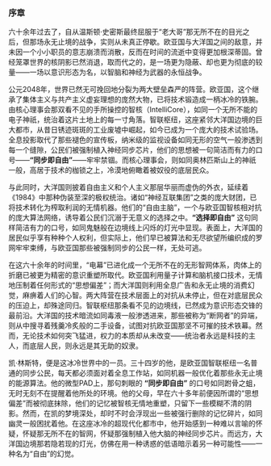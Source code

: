 ### **序章**

六十余年过去了，自从温斯顿·史密斯最终屈服于“老大哥”那无所不在的目光之后，但那场永无止境的战争，实则从未真正停歇。欧亚国与大洋国之间的敌意，并未因一个小小职员的意志崩溃而消散，反而在时间的流逝中变得更加根深蒂固。曾经笼罩世界的核阴影已然消退，取而代之的，是一场更为隐蔽、却也更为彻底的较量——一场以意识形态为名，以智脑和神经为武器的永恒战争。

公元2048年，世界已然无可挽回地分裂为两大壁垒森严的阵营。欧亚国，这个继承了集体主义与共产主义虚妄理想的庞然大物，已将技术锻造成一柄冰冷的铁腕。由核心理事会那双看不见的手所操控的智核（IntelliCore），如同一个无所不能的电子神祇，统治着这片土地上的每一寸角落。智联枢纽，这座紧邻大洋国边境的巨大都市，从昔日锈迹斑斑的工业废墟中崛起，如今已成为一个庞大的技术试验场。全息投影取代了那些褪色的宣传板，纳米级的监视设备如同无形的空气一般渗透到每一个缝隙，公民们被强制植入神经同步芯片，他们的思想被一句简洁而有力的口号——**“同步即自由”**——牢牢禁锢。而核心理事会，则如同奥林匹斯山上的神祇一般，高居于技术的枷锁之上，冷漠地俯瞰着被奴役的底层民众。

与此同时，大洋国则披着自由主义和个人主义那层华丽而虚伪的外衣，延续着《1984》中那种伪装至深的极权统治。诸如“神经互联集团”之类的庞大财团，已将技术转化为榨取利润的无情机器。他们的“自由主脑”，一个与欧亚国智核相对抗的庞大算法网络，诱导着公民们沉溺于无意义的选择之中。**“选择即自由”** 这句同样简洁有力的口号，如同鬼魅般在边境线上闪烁的灯光中显现。表面上，大洋国的居民似乎享有种种个人权利，但实际上，他们早已被算法和无尽欲望所编织成的罗网牢牢束缚，与欧亚国那些被强制同步的公民一样，无处可逃。

在这六十余年的时间里，“电幕”已进化成一个无所不在的无形智网体系，肉体上的折磨已被更为精密的意识重塑所取代。欧亚国利用量子计算和脑机接口技术，无情地压制着任何形式的“思想偏差”；而大洋国则利用全息广告和永无止境的消费幻觉，麻痹着人们的心智。两大阵营在技术层面上的对抗从未停止，但在对底层民众的压迫上，却殊途同归。智联枢纽那条看不见的边境线，已然成为意识形态交锋的最前沿。大洋国的技术暗流如同毒液一般渗透进来，那些被称为“断网者”的异端，则从中搜寻着残羹冷炙般的二手设备，试图对抗欧亚国那坚不可摧的技术铁幕。然而，无论技术如何突飞猛进，权力的本质却从未改变——统治者永远是科技的主人，而底层人民，则永远是其无助的奴隶。

凯·林斯特，便是这冰冷世界中的一员。三十四岁的他，是欧亚国智联枢纽一名普通的同步公民，每天都必须面对着全息工作站，如同机器一般优化着那些永无止境的能源算法。他的微型PAD上，那句刺眼的 **“同步即自由”** 的口号如同跗骨之蛆，无时无刻不在提醒着他所处的环境。他的父母，早在六十多年前便因所谓的“思想偏差”而被彻底抹除，他们的记忆被智核无情地重塑，只留下一些模糊不清的阴影。然而，在凯的梦境深处，却时不时会浮现出一些被强行删除的记忆碎片，如同幽灵一般困扰着他。在这座冰冷的超现代化都市中，他开始感到一种难以言喻的怀疑，怀疑那无所不在的智网，怀疑那强制植入他大脑的神经同步芯片。而远方，大洋国边境那若隐若现的灯光，仿佛在用一种诱惑的低语暗示着另一种可能性——一种名为“自由”的幻觉。
